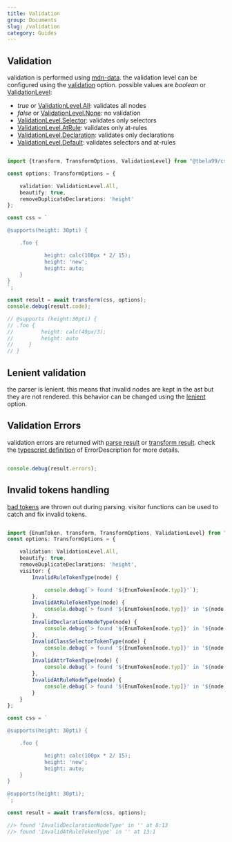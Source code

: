 ```yaml
---
title: Validation
group: Documents
slug: /validation
category: Guides
---
```


## Validation

validation is performed using [mdn-data](https://github.com/mdn/data). the validation level can be configured using the [validation](../docs/interfaces/node.ParserOptions.html#validation) option.
possible values are _boolean_ or [ValidationLevel](../docs/enums/node.ValidationLevel.html):

- _true_ or [ValidationLevel.All](../docs/media/node.ValidationLevel.html#all): validates all nodes
- _false_ or [ValidationLevel.None](../docs/media/node.ValidationLevel.html#none): no validation
- [ValidationLevel.Selector](../docs/media/node.ValidationLevel.html#selector): validates only selectors
- [ValidationLevel.AtRule](../docs/media/node.ValidationLevel.html#atrule): validates only at-rules
- [ValidationLevel.Declaration](../docs/media/node.ValidationLevel.html#declaration): validates only declarations
- [ValidationLevel.Default](../docs/media/node.ValidationLevel.html#default): validates selectors and at-rules

```ts

import {transform, TransformOptions, ValidationLevel} from "@tbela99/css-parser";

const options: TransformOptions = {

    validation: ValidationLevel.All,
    beautify: true,
    removeDuplicateDeclarations: 'height'
};

const css = `

@supports(height: 30pti) {

    .foo {

            height: calc(100px * 2/ 15);
            height: 'new';
            height: auto;
    }
}
`;

const result = await transform(css, options);
console.debug(result.code);

// @supports (height:30pti) {
// .foo {
//         height: calc(40px/3);
//         height: auto
//     }
// }
```

## Lenient validation

the parser is lenient. this means that invalid nodes are kept in the ast but they are not rendered.
this behavior can be changed using the [lenient](../docs/interfaces/node.ParserOptions.html#lenient) option.

## Validation Errors

validation errors are returned with [parse result](../docs/interfaces/node.ParseResult.html) or [transform result](../docs/interfaces/node.TransformResult.html).
check the [typescript definition](../docs/interfaces/node.ErrorDescription.html) of ErrorDescription for more details.


```ts

console.debug(result.errors);
```

## Invalid tokens handling

[bad tokens](../docs/enums/node.EnumToken.html#badcdotokentype) are thrown out during parsing. visitor functions can be used to catch and fix invalid tokens.

```ts

import {EnumToken, transform, TransformOptions, ValidationLevel} from "@tbela99/css-parser";
const options: TransformOptions = {

    validation: ValidationLevel.All,
    beautify: true,
    removeDuplicateDeclarations: 'height',
    visitor: {
        InvalidRuleTokenType(node) {

            console.debug(`> found '${EnumToken[node.typ]}'`);
        },
        InvalidAtRuleTokenType(node) {
            console.debug(`> found '${EnumToken[node.typ]}' in '${node.loc.src}' at ${node.loc.sta.lin}:${node.loc.sta.col}`);
        },
        InvalidDeclarationNodeType(node) {
            console.debug(`> found '${EnumToken[node.typ]}' in '${node.loc.src}' at ${node.loc.sta.lin}:${node.loc.sta.col}`);
        },
        InvalidClassSelectorTokenType(node) {
            console.debug(`> found '${EnumToken[node.typ]}' in '${node.loc.src}' at ${node.loc.sta.lin}:${node.loc.sta.col}`);
        },
        InvalidAttrTokenType(node) {
            console.debug(`> found '${EnumToken[node.typ]}' in '${node.loc.src}' at ${node.loc.sta.lin}:${node.loc.sta.col}`);
        },
        InvalidAtRuleNodeType(node) {
            console.debug(`> found '${EnumToken[node.typ]}' in '${node.loc.src}' at ${node.loc.sta.lin}:${node.loc.sta.col}`);
        }
    }
};

const css = `

@supports(height: 30pti) {

    .foo {

            height: calc(100px * 2/ 15);
            height: 'new';
            height: auto;
    }
}

@supports(height: 30pti);
`;

const result = await transform(css, options);

//> found 'InvalidDeclarationNodeType' in '' at 8:13
//> found 'InvalidAtRuleTokenType' in '' at 13:1

```